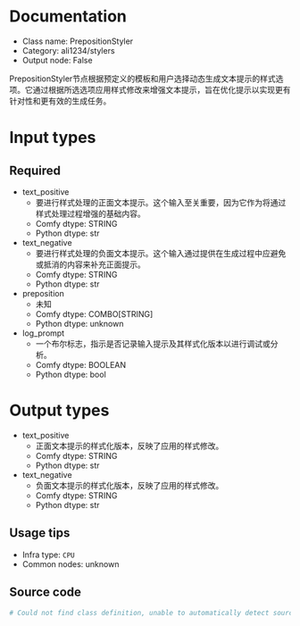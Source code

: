 
# Documentation
- Class name: PrepositionStyler
- Category: ali1234/stylers
- Output node: False

PrepositionStyler节点根据预定义的模板和用户选择动态生成文本提示的样式选项。它通过根据所选选项应用样式修改来增强文本提示，旨在优化提示以实现更有针对性和更有效的生成任务。

# Input types
## Required
- text_positive
    - 要进行样式处理的正面文本提示。这个输入至关重要，因为它作为将通过样式处理过程增强的基础内容。
    - Comfy dtype: STRING
    - Python dtype: str
- text_negative
    - 要进行样式处理的负面文本提示。这个输入通过提供在生成过程中应避免或抵消的内容来补充正面提示。
    - Comfy dtype: STRING
    - Python dtype: str
- preposition
    - 未知
    - Comfy dtype: COMBO[STRING]
    - Python dtype: unknown
- log_prompt
    - 一个布尔标志，指示是否记录输入提示及其样式化版本以进行调试或分析。
    - Comfy dtype: BOOLEAN
    - Python dtype: bool

# Output types
- text_positive
    - 正面文本提示的样式化版本，反映了应用的样式修改。
    - Comfy dtype: STRING
    - Python dtype: str
- text_negative
    - 负面文本提示的样式化版本，反映了应用的样式修改。
    - Comfy dtype: STRING
    - Python dtype: str


## Usage tips
- Infra type: `CPU`
- Common nodes: unknown


## Source code
```python
# Could not find class definition, unable to automatically detect source code
```
